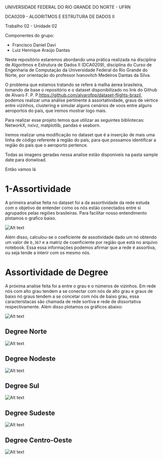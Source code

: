 UNIVERSIDADE FEDERAL DO RIO GRANDE DO NORTE - UFRN

DCA0209 - ALGORITMOS E ESTRUTURA DE DADOS II

Trabalho 02 - Unidade 02

Componentes do grupo:

* Francisco Daniel Davi
* Luiz Henrique Araújo Dantas

Neste repositório estaremos abordando uma prática realizada na disciplina de Algoritmos e Estrutura de Dados II (DCA0209), disciplina do Curso de Engenharia de Computação da Universidade Federal do Rio Grande do Norte, por orientação do professor Ivanovitch Medeiros Dantas da Silva.

O problema que estamos tratando se refere à malha áerea brasileira, tomando de base o repositório e o dataset disponibilizado no link do Github de Alvaro F. P. P.<https://github.com/alvarofpp/dataset-flights-brazil>, podemos realizar uma análise pertinente à assortatividade, graus de vértice entre vizinhos, clustering e simular alguns cenários de voos entre alguns aeroportos do país, que iremos mostrar logo mais.

Para realizar esse projeto temos que utilizar as seguintes bibliotecas: NetworkX, nxivz, matplotlib, pandas e seaborn.

Iremos realizar uma modificação no dataset que é a inserção de mais uma linha de código referente à região do país, para que possamos identificar a região do país que o aeroporto pertence.

Todas as imagens geradas nessa analise estão disponíveis na pasta sample date para donwload. 

Então vamos lá

#  1-Assortividade 

A primeira analise feita no dataset foi a da assortividade da rede estuda com o objetivo de entender como os nós estão conectados entre si agrupados pelas regiões brasileiras. Para facilitar nosso entendimento plotamos o grafico baixo. 



![Alt text](https://github.com/nieldavi/ALGORITMOS-E-ESTRUTURAS-DE-DADOS-II/blob/main/week%2010/sample%20data/assortividade.png)

Além disso, calculou-se o coeficiente de assotividade dado um nó obtendo um valor de `0,367` e a matriz de coenficiente por região que está no arquivo notebook. Essa essa informações podemos afirmar que a rede é assortiva, ou seja tende a interir com os mesmo nós.

# Assortividade de Degree

A próxima analise feita foi a entre o grau e o números de vizinhos. Em rede nós com alto grau tendem a se conectar com nós de alto grau  e graus de baixo nó graus tendem a se concetar com  nós de baixo grau, essa caracteristacas são chamada de rede sortiva e rede de dissortativa respectivamente. Além disso plotamos os gráficos abaixo:

![Alt text](https://github.com/nieldavi/ALGORITMOS-E-ESTRUTURAS-DE-DADOS-II/blob/main/week%2010/sample%20data/download.png)

## Degree Norte
![Alt text](https://github.com/nieldavi/ALGORITMOS-E-ESTRUTURAS-DE-DADOS-II/blob/main/week%2010/sample%20data/NORTE_degree_assortativity.png)


## Degree Nodeste
![Alt text](https://github.com/nieldavi/ALGORITMOS-E-ESTRUTURAS-DE-DADOS-II/blob/main/week%2010/sample%20data/NORDESTE_degree_assortativity.png)

## Degree Sul
![Alt text](https://github.com/nieldavi/ALGORITMOS-E-ESTRUTURAS-DE-DADOS-II/blob/main/week%2010/sample%20data/SUL_degree_assortativity.png)
## Degree Sudeste
![Alt text](https://github.com/nieldavi/ALGORITMOS-E-ESTRUTURAS-DE-DADOS-II/blob/main/week%2010/sample%20data/SUDESTE_degree_assortativity.png)
## Degree Centro-Oeste
![Alt text](https://github.com/nieldavi/ALGORITMOS-E-ESTRUTURAS-DE-DADOS-II/blob/main/week%2010/sample%20data/CENTRO-OESTE_degree_assortativity.png)


